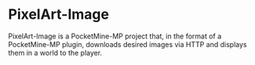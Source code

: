 PixelArt-Image
==============

PixelArt-Image is a PocketMine-MP project that, in the format of a PocketMine-MP plugin, downloads desired images via HTTP and displays them in a world to the player.
